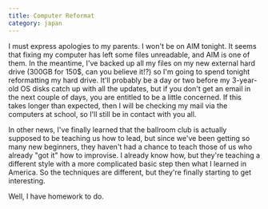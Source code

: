 ```yaml
---
title: Computer Reformat
category: japan
---
```

I must express apologies to my parents. I won't be on AIM tonight. It seems that fixing my computer has left some files unreadable, and AIM is one of them. In the meantime, I've backed up all my files on my new external hard drive (300GB for 150$, can you believe it!?) so I'm going to spend tonight reformatting my hard drive. It'll probably be a day or two before my 3-year-old OS disks catch up with all the updates, but if you don't get an email in the next couple of days, you are entitled to be a little concerned. If this takes longer than expected, then I will be checking my mail via the computers at school, so I'll still be in contact with you all.

In other news, I've finally learned that the ballroom club is actually supposed to be teaching us how to lead, but since we've been getting so many new beginners, they haven't had a chance to teach those of us who already "got it" how to improvise. I already know how, but they're teaching a different style with a more complicated basic step then what I learned in America. So the techniques are different, but they're finally starting to get interesting.

Well, I have homework to do.
